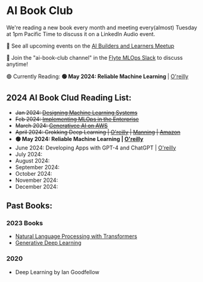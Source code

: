# AI Book Club 

We're reading a new book every month and meeting every(almost) Tuesday at 1pm Pacific Time to discuss it on a LinkedIn Audio event.

📅 See all upcoming events on the [AI Builders and Learners Meetup](https://www.meetup.com/ai-builders-and-learners-seattle/)

💬 Join the "ai-book-club channel" in the [Flyte MLOps Slack](https://slack.flyte.org/) to discuss anytime!

🟢 Currently Reading: <b> 🟢 May 2024: Reliable Machine Learning </b>| [O'reilly](https://learning.oreilly.com/library/view/reliable-machine-learning/9781098106218/)


## 2024 AI Book Clud Reading List:

- <strike> Jan 2024: [Designing Machine Learning Systems](https://learning.oreilly.com/library/view/designing-machine-learning/9781098107956/) </strike>
- <strike> Feb 2024: [Implementing MLOps in the Enterprise](https://learning.oreilly.com/library/view/implementing-mlops-in/9781098136574/) </strike>
- <strike> March 2024: [Generativce AI on AWS](https://learning.oreilly.com/library/view/generative-ai-on/9781098159214/) </strike>
- <strike>  April 2024: Grokking Deep Learning | [O'reilly](https://learning.oreilly.com/library/view/grokking-deep-learning/9781617293702/) | [Manning](https://www.manning.com/books/grokking-deep-learning) | [Amazon](https://www.amazon.com/Grokking-Deep-Learning-Andrew-Trask/dp/1617293709/) </strike>
- <b> 🟢 May 2024: Reliable Machine Learning | [O'reilly](https://learning.oreilly.com/library/view/reliable-machine-learning/9781098106218/) </b>
- June 2024: Developing Apps with GPT-4 and ChatGPT | [O'reilly](https://learning.oreilly.com/library/view/developing-apps-with/9781098152475/)
- July 2024: 
- August 2024: 
- September 2024: 
- October 2024: 
- November 2024: 
- December 2024: 




## Past Books:

### 2023 Books
-  [Natural Language Processing with Transformers](https://learning.oreilly.com/library/view/natural-language-processing/9781098136789/)
-  [Generative Deep Learning](https://learning.oreilly.com/library/view/generative-deep-learning/9781098134174/)


### 2020
- Deep Learning by Ian Goodfellow






